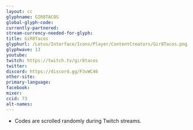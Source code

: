 ```yaml
---
layout: cc
glyphname: GIR8TACOS
global-glyph-code:
currently-partnered:
stream-currency-needed-for-glyph:
title: GiR8Tacos
glyphurl: /Lotus/Interface/Icons/Player/ContentCreators/Gir8Tacos.png
glyphwave: 13
youtube:
twitch: https://twitch.tv/gir8tacos
twitter:
discord: https://discord.gg/F3vWC46
other-site:
primary-language:
facebook:
mixer:
ccid: 73
alt-names:
---
```

* Codes are scrolled randomly during Twitch streams.
